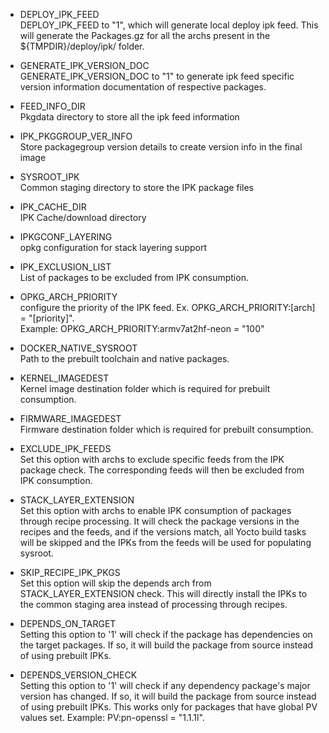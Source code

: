 - DEPLOY_IPK_FEED <br>
DEPLOY_IPK_FEED to "1", which will generate local deploy ipk feed. This will generate the Packages.gz for all the archs present in the ${TMPDIR}/deploy/ipk/ folder.

- GENERATE_IPK_VERSION_DOC <br>
GENERATE_IPK_VERSION_DOC to "1" to generate ipk feed specific version information documentation of respective packages.

- FEED_INFO_DIR <br>
Pkgdata directory to store all the ipk feed information

- IPK_PKGGROUP_VER_INFO <br>
Store packagegroup version details to create version info in the final image

- SYSROOT_IPK <br>
Common staging directory to store the IPK package files

- IPK_CACHE_DIR <br>
IPK Cache/download directory

- IPKGCONF_LAYERING <br>
opkg configuration for stack layering support

- IPK_EXCLUSION_LIST <br>
List of packages to be excluded from IPK consumption.

- OPKG_ARCH_PRIORITY <br>
configure the priority of the IPK feed. Ex. OPKG_ARCH_PRIORITY:[arch] = "[priority]".<br/>
Example: OPKG_ARCH_PRIORITY:armv7at2hf-neon = "100"

- DOCKER_NATIVE_SYSROOT <br>
Path to the prebuilt toolchain and native packages.

- KERNEL_IMAGEDEST <br>
Kernel image destination folder which is required for prebuilt consumption.

- FIRMWARE_IMAGEDEST <br> 
Firmware destination folder which is required for prebuilt consumption.

- EXCLUDE_IPK_FEEDS <br>
Set this option with archs to exclude specific feeds from the IPK package check. The corresponding feeds will then be excluded from IPK consumption.

- STACK_LAYER_EXTENSION <br>
Set this option with archs to enable IPK consumption of packages through recipe processing. It will check the package versions in the recipes and the feeds, and if the versions match, all Yocto build tasks will be skipped and the IPKs from the feeds will be used for populating sysroot.

- SKIP_RECIPE_IPK_PKGS <br>
Set this option will skip the depends arch from STACK_LAYER_EXTENSION check. This will directly install the IPKs to the common staging area instead of processing through recipes.

- DEPENDS_ON_TARGET <br>
Setting this option to '1' will check if the package has dependencies on the target packages. If so, it will build the package from source instead of using prebuilt IPKs.

- DEPENDS_VERSION_CHECK <br>
Setting this option to '1' will check if any dependency package's major version has changed. If so, it will build the package from source instead of using prebuilt IPKs.  This works only for packages that have global PV values set. Example: PV:pn-openssl = "1.1.1l".

